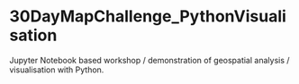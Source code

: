 # 30DayMapChallenge_PythonVisualisation
Jupyter Notebook based workshop / demonstration of geospatial analysis / visualisation with Python.
